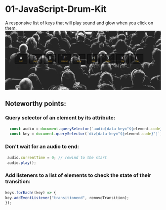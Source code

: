 # 01-JavaScript-Drum-Kit
A responsive list of keys that will play sound and glow when you click on them.
![](./drum-kit.jpg)
## Noteworthy points:
### Query selector of an element by its attribute:
```javascript
  const audio = document.querySelector(`audio[data-key="${element.code}"]`);
  const key = document.querySelector(`div[data-key="${element.code}"]`);
  ```
 ### Don't wait for an audio to end:
 ```javascript
  audio.currentTime = 0; // rewind to the start
  audio.play();
  ```
  ### Add listeners to a list of elements to check the state of their transition:
  ```javascript
  keys.forEach((key) => {
  key.addEventListener("transitionend", removeTransition);
});
```
